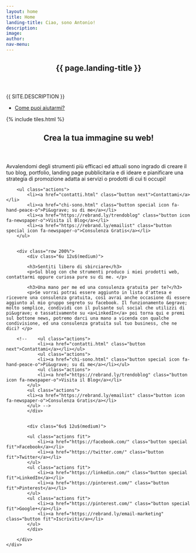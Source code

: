 ```yaml
---
layout: home
title: Home
landing-title: Ciao, sono Antonio!
description:
image:
author:
nav-menu:
---
```


<!-- Banner -->
<section id="banner" class="major">
	<div class="inner">
		<header class="major">
			<h1>{{ page.landing-title }}</h1>
		</header>
		<div class="content">
			<p style="text-transform: uppercase;">{{ site.description }}</p>
			<ul class="actions">
				<li><a href="#one" class="button next scrolly">Come puoi aiutarmi?</a></li>
			</ul>
		</div>
	</div>
</section>

<!-- Main -->
<div id="main">

<!-- One -->
{% include tiles.html %}

<!-- Two -->
<section id="two">
	<div class="inner">
		<header class="major">
			<h2>Crea la tua immagine su web!</h2>
		</header>
		<p>Avvalendomi degli strumenti più efficaci ed attuali sono ingrado di creare il tuo blog, portfolio, landing page pubblicitaria e di ideare e pianificare una strategia di promozione adatta ai servizi o prodotti di cui ti occupi!</p>

		<ul class="actions">
			<li><a href="contatti.html" class="button next">Contattami</a></li>
			<li><a href="chi-sono.html" class="button special icon fa-hand-peace-o">Pi&ugrave; su di me</a></li>
			<li><a href="https://rebrand.ly/trendoblog" class="button icon fa-newspaper-o">Visita il Blog</a></li>
			<li><a href="https://rebrand.ly/emailist" class="button special icon fa-newspaper-o">Consulenza Gratis</a></li>
		</ul>


		<div class="row 200%">
			<div class="6u 12u$(medium)">

			<h3>Sentiti libero di sbirciare</h3>
			<p>Sul blog con che strumenti produco i miei prodotti web, contattarmi oppure curiosa pure su di me. </p>

			<h3>Una mano per me ed una consulenza gratuita per te?</h3>
			<p>Se vorrai potrai essere aggiunto in lista d'attesa e ricevere una consulenza gratuita, così avrai anche occasione di essere aggiunto al mio gruppo segreto su facebook. Il funzionamento &egrave; molto semplice, condividi con il pulsante sul social che utilizzi di pi&ugrave; e tassativamente su <a>LinkedIn</a> poi torna qui e premi sul bottone news, potremo darci una mano a vicenda con qualche condivisione, ed una consulenza gratuita sul tuo business, che ne dici? </p>

		<!--	<ul class="actions">
				<li><a href="contatti.html" class="button next">Contattami</a></li></ul>
				<ul class="actions">
				<li><a href="chi-sono.html" class="button special icon fa-hand-peace-o">Pi&ugrave; su di me</a></li></ul>
				<ul class="actions">
				<li><a href="https://rebrand.ly/trendoblog" class="button icon fa-newspaper-o">Visita il Blog</a></li>
			</ul>
			<ul class="actions">
			<li><a href="https://rebrand.ly/emailist" class="button icon fa-newspaper-o">Consulenza Gratis</a></li>
			</ul> -->
			</div>


			<div class="6u$ 12u$(medium)">

			<ul class="actions fit">
				<li><a href="https://facebook.com/" class="button special fit">Facebook</a></li>
				<li><a href="https://twitter.com/" class="button fit">Twitter</a></li>
			</ul>
			<ul class="actions fit">
				<li><a href="https://linkedin.com/" class="button special fit">LinkedIn</a></li>
				<li><a href="https://pinterest.com/" class="button fit">Pinterest</a></li>
			</ul>
			<ul class="actions fit">
				<li><a href="https://pinterest.com/" class="button special fit">Google+</a></li>
				<li><a href="https://rebrand.ly/email-marketing" class="button fit">Iscriviti</a></li>
			</ul>
			</div>

		</div>
	</div>
</section>

</div>
